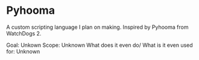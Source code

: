 # Pyhooma

A custom scripting language I plan on making. Inspired by Pyhooma from WatchDogs 2.

Goal: Unkown
Scope: Unknown
What does it even do/ What is it even used for: Unknown
